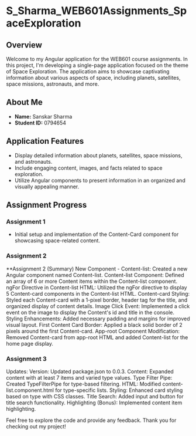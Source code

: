 # S_Sharma_WEB601Assignments_SpaceExploration

## Overview

Welcome to my Angular application for the WEB601 course assignments. In this project, I'm developing a single-page application focused on the theme of Space Exploration. The application aims to showcase captivating information about various aspects of space, including planets, satellites, space missions, astronauts, and more.

## About Me

- **Name:** Sanskar Sharma
- **Student ID:** 0794654

## Application Features

- Display detailed information about planets, satellites, space missions, and astronauts.
- Include engaging content, images, and facts related to space exploration.
- Utilize Angular components to present information in an organized and visually appealing manner.

## Assignment Progress

### Assignment 1

- Initial setup and implementation of the Content-Card component for showcasing space-related content.

### Assignment 2
**Assignment 2 (Summary)
New Component - Content-list: Created a new Angular component named Content-list.
Content-list Component: Defined an array of 6 or more Content items within the Content-list component.
ngFor Directive in Content-list HTML: Utilized the ngFor directive to display 5 Content-card components in the Content-list HTML.
Content-card Styling: Styled each Content-card with a 1-pixel border, header tag for the title, and organized display of content details.
Image Click Event: Implemented a click event on the image to display the Content's id and title in the console.
Styling Enhancements: Added necessary padding and margins for improved visual layout.
First Content Card Border: Applied a black solid border of 2 pixels around the first Content-card.
App-root Component Modification: Removed Content-card from app-root HTML and added Content-list for the home page display.

### Assignment 3
Updates:
Version: Updated package.json to 0.0.3.
Content: Expanded content with at least 7 items and varied type values.
Type Filter Pipe: Created TypeFilterPipe for type-based filtering.
HTML: Modified content-list.component.html for type-specific lists.
Styling: Enhanced card styling based on type with CSS classes.
Title Search: Added input and button for title search functionality.
Highlighting (Bonus): Implemented content item highlighting.

Feel free to explore the code and provide any feedback. Thank you for checking out my project!
